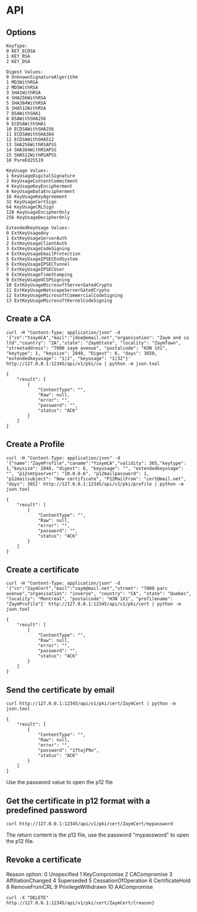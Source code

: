 # API


## Options

```
KeyType:
0 KEY_ECDSA
1 KEY_RSA
2 KEY_DSA

Digest Values:
0 UnknownSignatureAlgorithm
1 MD2WithRSA
2 MD5WithRSA
3 SHA1WithRSA
4 SHA256WithRSA
5 SHA384WithRSA
6 SHA512WithRSA
7 DSAWithSHA1
8 DSAWithSHA256
9 ECDSAWithSHA1
10 ECDSAWithSHA256
11 ECDSAWithSHA384
12 ECDSAWithSHA512
13 SHA256WithRSAPSS
14 SHA384WithRSAPSS
15 SHA512WithRSAPSS
16 PureEd25519

KeyUsage Values:
1 KeyUsageDigitalSignature
2 KeyUsageContentCommitment
4 KeyUsageKeyEncipherment
8 KeyUsageDataEncipherment
16 KeyUsageKeyAgreement
32 KeyUsageCertSign
64 KeyUsageCRLSign
128 KeyUsageEncipherOnly
256 KeyUsageDecipherOnly

ExtendedKeyUsage Values:
0 ExtKeyUsageAny
1 ExtKeyUsageServerAuth
2 ExtKeyUsageClientAuth
3 ExtKeyUsageCodeSigning
4 ExtKeyUsageEmailProtection
5 ExtKeyUsageIPSECEndSystem
6 ExtKeyUsageIPSECTunnel
7 ExtKeyUsageIPSECUser
8 ExtKeyUsageTimeStamping
9 ExtKeyUsageOCSPSigning
10 ExtKeyUsageMicrosoftServerGatedCrypto
11 ExtKeyUsageNetscapeServerGatedCrypto
12 ExtKeyUsageMicrosoftCommercialCodeSigning
13 ExtKeyUsageMicrosoftKernelCodeSigning
```


## Create a CA

```
curl -H "Content-Type: application/json" -d '{"cn":"YzaymCA","mail":"jdoe@email.net","organisation": "Zaym and co ltd","country": "ZA","state": "ZaymState", "locality": "ZaymTown", "streetaddress": "7000 zaym avenue", "postalcode": "H3N 1X1", "keytype": 1, "keysize": 2048, "Digest": 6, "days": 3650, "extendedkeyusage": "1|2", "keyusage": "1|32"}' http://127.0.0.1:12345/api/v1/pki/ca | python -m json.tool
```

```
{
    "result": [
        {
            "ContentType": "",
            "Raw": null,
            "error": "",
            "password": "",
            "status": "ACK"
        }
    ]
}
```

## Create a Profile

```
curl -H "Content-Type: application/json" -d '{"name":"ZaymProfile","caname":"YzaymCA","validity": 365,"keytype": 1,"keysize": 2048, "digest": 6, "keyusage": "", "extendedkeyusage": "", "p12smtpserver": "10.0.0.6", "p12mailpassword": 1, "p12mailsubject": "New certificate", "P12MailFrom": "cert@mail.net", "days": 365}' http://127.0.0.1:12345/api/v1/pki/profile | python -m json.tool
```

```
{
    "result": [
        {
            "ContentType": "",
            "Raw": null,
            "error": "",
            "password": "",
            "status": "ACK"
        }
    ]
}
```

## Create a certificate

```
curl -H "Content-Type: application/json" -d '{"cn":"ZaymCert","mail":"zaym@mail.net","street": "7000 parc avenue","organisation": "inverse", "country": "CA", "state": "Quebec", "locality": "Montreal", "postalcode": "H3N 1X1", "profilename": "ZaymProfile"}' http://127.0.0.1:12345/api/v1/pki/cert | python -m json.tool
```

```
{
    "result": [
        {
            "ContentType": "",
            "Raw": null,
            "error": "",
            "password": "",
            "status": "ACK"
        }
    ]
}
```

## Send the certificate by email

```
curl http://127.0.0.1:12345/api/v1/pki/cert/ZaymCert | python -m json.tool
```

```
{
    "result": [
        {
            "ContentType": "",
            "Raw": null,
            "error": "",
            "password": "1ftajP9o",
            "status": "ACK"
        }
    ]
}
```

Use the password value to open the p12 file

## Get the certificate in p12 format with a predefined password


```
curl http://127.0.0.1:12345/api/v1/pki/cert/ZaymCert/mypassword
```

The return content is the p12 file, use the password "mypassword" to open the p12 file.

## Revoke a certificate

Reason option:
0 Unspecified
1 KeyCompromise
2 CACompromise
3 AffiliationChanged
4 Superseded
5 CessationOfOperation
6 CertificateHold
8 RemoveFromCRL
9 PrivilegeWithdrawn
10 AACompromise

```
curl -X "DELETE" http://127.0.0.1:12345/api/v1/pki/cert/ZaymCert/{reason}
```
